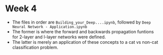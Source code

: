 # Week 4

- The files in order are `Building_your_Deep....ipynb`, followed by `Deep Neural Network - Application.ipynb`
- The former is where the forward and backwards propagation funtions for 2-layer and l-layer networks were defined.
- The latter is merely an application of these concepts to a cat vs non-cat classification problem.